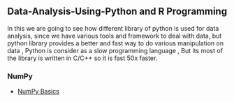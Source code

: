 ## Data-Analysis-Using-Python and R Programming

In this we are going to see how different library of python is used for data analysis, since we have various tools and framework to deal with data, but python library provides a better and fast way to do various manipulation on data , Python is consider as a slow programming language , But its most of the library is written in C/C++ so it is fast 50x faster.

### NumPy

* [NumPy Basics](https://nbviewer.jupyter.org/github/skjha1/Data-Science/blob/master/NumPy%20For%20Data%20Analysis.ipynb)
